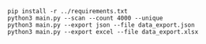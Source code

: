 `pip install -r ../requirements.txt`
<br>
`python3 main.py --scan --count 4000 --unique`
<br>
`python3 main.py --export json --file data_export.json`
<br>
`python3 main.py --export excel --file data_export.xlsx`





